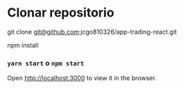 # Clonar repositorio

git clone git@github.com:jcgo810326/app-trading-react.git

npm install

### `yarn start` o `npm start`


Open [http://localhost:3000](http://localhost:3000) to view it in the browser.

